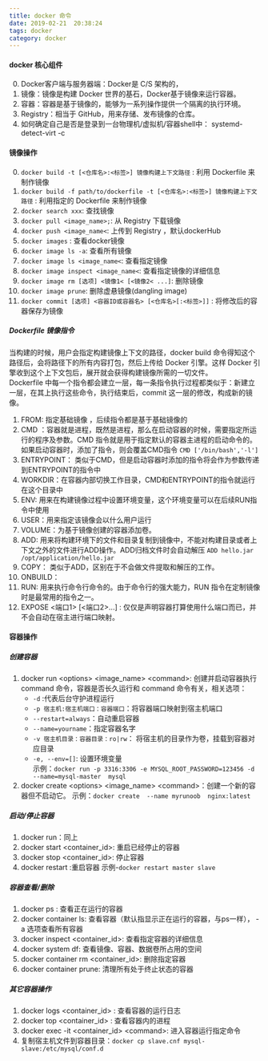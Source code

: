 ```yaml
---
title: docker 命令
date: 2019-02-21  20:38:24
tags: docker
category: docker
---
```

#### docker 核心组件
0. Docker客户端与服务器端：Docker是 C/S 架构的，
1. 镜像：镜像是构建 Docker 世界的基石，Docker基于镜像来运行容器。
2. 容器：容器是基于镜像的，能够为一系列操作提供一个隔离的执行环境。
3. Registry：相当于 GitHub，用来存储、发布镜像的仓库。
4. 如何确定自己是否是登录到一台物理机/虚拟机/容器shell中： systemd-detect-virt -c
   
#### 镜像操作
0. `docker build -t [<仓库名>:<标签>] 镜像构建上下文路径` : 利用 Dockerfile 来制作镜像
1. `docker build -f path/to/dockerfile -t [<仓库名>:<标签>] 镜像构建上下文路径` : 利用指定的 Dockerfile 来制作镜像
2. `docker search xxx`: 查找镜像
3. `docker pull <image_name>;`: 从 Registry 下载镜像
4. `docker push <image_name<`: 上传到 Registry ，默认dockerHub
5. `docker images` : 查看docker镜像
6. `docker image ls -a`: 查看所有镜像
7. `docker image ls <image_name<`: 查看指定镜像
8. `docker image inspect <image_name<`: 查看指定镜像的详细信息
9. `docker image rm [选项] <镜像1< [<镜像2< ...]`: 删除镜像
10. `docker image prune`: 删除虚悬镜像(dangling image)
11. `docker commit [选项] <容器ID或容器名> [<仓库名>[:<标签>]]` : 将修改后的容器保存为镜像

##### Dockerfile 镜像指令
当构建的时候，用户会指定构建镜像上下文的路径，docker build 命令得知这个路径后，会将路径下的所有内容打包，然后上传给 Docker 引擎。这样 Docker 引擎收到这个上下文包后，展开就会获得构建镜像所需的一切文件。  
Dockerfile 中每一个指令都会建立一层，每一条指令执行过程都类似于：新建立一层，在其上执行这些命令，执行结束后，commit 这一层的修改，构成新的镜像。
1. FROM: 指定基础镜像 ，后续指令都是基于基础镜像的
2. CMD ：容器就是进程，既然是进程，那么在启动容器的时候，需要指定所运行的程序及参数。CMD 指令就是用于指定默认的容器主进程的启动命令的。如果启动容器时，添加了指令，则会覆盖CMD指令
    `CMD ['/bin/bash','-l']`
3. ENTRYPOINT： 类似于CMD，但是启动容器时添加的指令将会作为参数传递到ENTRYPOINT的指令中
4. WORKDIR：在容器内部切换工作目录，CMD和ENTRYPOINT的指令就运行在这个目录中
5. ENV: 用来在构建镜像过程中设置环境变量，这个环境变量可以在后续RUN指令中使用
6. USER：用来指定该镜像会以什么用户运行
7. VOLUME：为基于镜像创建的容器添加卷。
8. ADD: 用来将构建环境下的文件和目录复制到镜像中，不能对构建目录或者上下文之外的文件进行ADD操作。ADD归档文件时会自动解压
    `ADD hello.jar /opt/application/hello.jar`
9. COPY： 类似于ADD，区别在于不会做文件提取和解压的工作。
10. ONBUILD：
11. RUN: 用来执行命令行命令的。由于命令行的强大能力，RUN 指令在定制镜像时是最常用的指令之一。
12. EXPOSE <端口1> [<端口2>...] : 仅仅是声明容器打算使用什么端口而已，并不会自动在宿主进行端口映射。

#### 容器操作

##### 创建容器
1. docker run &lt;options&gt; &lt;image_name&gt; &lt;command&gt;: 创建并启动容器执行 command 命令，容器是否长久运行和 command 命令有关，相关选项：
    + `-d` :代表后台守护进程运行
    + `-p 宿主机:宿主机端口：容器端口`：将容器端口映射到宿主机端口
    + `--restart=always`：自动重启容器
    + `--name=yourname`：指定容器名字
    + `-v 宿主机目录：容器目录：ro|rw`： 将宿主机的目录作为卷，挂载到容器对应目录
    + `-e, --env=[]`: 设置环境变量  
示例：`docker run -p 3316:3306 -e MYSQL_ROOT_PASSWORD=123456 -d --name=mysql-master  mysql`
2. docker create &lt;options&gt; &lt;image_name&gt; &lt;command&gt;：创建一个新的容器但不启动它。 示例：`docker create  --name myrunoob  nginx:latest`

##### 启动/停止容器
1. docker run：同上
1. docker start &lt;container_id&gt;: 重启已经停止的容器
2. docker stop &lt;container_id&gt;: 停止容器
3. docker restart :重启容器  示例-`docker restart master slave`

##### 容器查看/删除
1. docker ps : 查看正在运行的容器
2. docker container ls: 查看容器（默认指显示正在运行的容器，与ps一样）， -a 选项查看所有容器
3. docker inspect &lt;container_id&gt;: 查看指定容器的详细信息
4. docker system df: 查看镜像、容器、数据卷所占用的空间
5. docker container rm &lt;container_id&gt;: 删除指定容器
6. docker container prune: 清理所有处于终止状态的容器

##### 其它容器操作
1. docker logs &lt;container_id&gt; : 查看容器的运行日志
2. docker top &lt;container_id&gt; : 查看容器内的进程
3. docker exec -it &lt;container_id&gt; &lt;command&gt;: 进入容器运行指定命令
4. 复制宿主机文件到容器目录：`docker cp slave.cnf mysql-slave:/etc/mysql/conf.d`